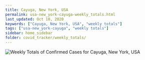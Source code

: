 ```yaml
---
title: Cayuga, New York, USA
permalink: usa-new_york-cayuga-weekly_totals.html
last_updated: Oct 10, 2020
keywords: ["Cayuga, New York, USA", "weekly totals"]
tags: ["usa-new_york-cayuga", "weekly totals"]
sidebar: home_sidebar
folder: covid_tracker/weekly_totals/
---
```


![Weekly Totals of Confirmed Cases for Cayuga, New York, USA](images/graphs/usa-new_york-cayuga-weekly_totals_graph.png)
